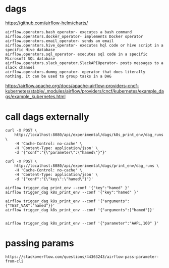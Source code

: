 # dags
https://github.com/airflow-helm/charts/
```
airflow.operators.bash_operator- executes a bash command
airflow.operators.docker_operator- implements Docker operator
airflow.operators.email_operator- sends an email
airflow.operators.hive_operator- executes hql code or hive script in a specific Hive database
airflow.operators.sql_operator- executes sql code in a specific Microsoft SQL database
airflow.operators.slack_operator.SlackAPIOperator- posts messages to a slack channel
airflow.operators.dummy_operator- operator that does literally nothing. It can be used to group tasks in a DAG
```


https://airflow.apache.org/docs/apache-airflow-providers-cncf-kubernetes/stable/_modules/airflow/providers/cncf/kubernetes/example_dags/example_kubernetes.html


# call dags externally
```
curl -X POST \
    http://localhost:8080/api/experimental/dags/k8s_print_env/dag_runs \
    -H 'Cache-Control: no-cache' \
    -H 'Content-Type: application/json' \
    -d '{"conf":"{\"parameter\":\"hamed\"}"}'

curl -X POST \
    http://localhost:8080/api/experimental/dags/print_env/dag_runs \
    -H 'Cache-Control: no-cache' \
    -H 'Content-Type: application/json' \
    -d '{"conf":"{\"key\":\"hamed\"}"}'
```
```
airflow trigger_dag print_env --conf '{"key":"hamed" }'
airflow trigger_dag k8s_print_env --conf '{"key":"hamed" }'

airflow trigger_dag k8s_print_env --conf '{"arguments":{"TEST_VAR":"hamed"}}'
airflow trigger_dag k8s_print_env --conf '{"arguments":["hamed"]}'


airflow trigger_dag k8s_print_env --conf '{"parameter":"AAPL,100" }'
```

# passing params
```
https://stackoverflow.com/questions/44363243/airflow-pass-parameter-from-cli
```